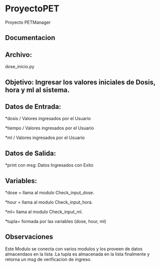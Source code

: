 # ProyectoPET
Proyecto PETManager

## **Documentacion**
## **Archivo:**
dose_inicio.py
## **Objetivo**: Ingresar los valores iniciales de Dosis, hora y ml al sistema.
## **Datos de Entrada:**
*dosis / Valores ingresados por el Usuario 

*tiempo / Valores ingresados por el Usuario

*ml / Valores ingresados por el Usuario

## **Datos de Salida:**
*print con msg: Datos Ingresados con Exito

## **Variables:**

*dose = llama al modulo Check_input_dose.

*hour = llama al modulo Check_input_hora.

*ml= llama al modulo Check_input_ml.

*tupla= formada por las variables (dose, hour, ml)



## **Observaciones**
Este Modulo se conecta con varios modulos y los proveen de datos almacendaos en la lista .La tupla es almacenada en la lista finalmente y retorna un msg de verificacion de ingreso.
